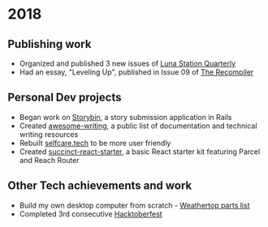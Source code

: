 # 2018

## Publishing work

- Organized and published 3 new issues of [Luna Station Quarterly](http://lunastationquarterly.com/)
- Had an essay, "Leveling Up", published in Issue 09 of [The Recompiler](https://recompilermag.com/issues/issue-9/)

## Personal Dev projects

- Began work on [Storybin](https://github.com/jenniferlynparsons/storybin), a story submission application in Rails
- Created [awesome-writing](https://github.com/jenniferlynparsons/awesome-writing), a public list of documentation and technical writing resources
- Rebuilt [selfcare.tech](http://selfcare.tech) to be more user friendly
- Created [succinct-react-starter](https://github.com/jenniferlynparsons/succinct-react-starter), a basic React starter kit featuring Parcel and Reach Router

## Other Tech achievements and work

- Build my own desktop computer from scratch - [Weathertop parts list](https://pcpartpicker.com/b/P4GG3C)
- Completed 3rd consecutive [Hacktoberfest](http://hacktoberfest.digitalocean.com/)
